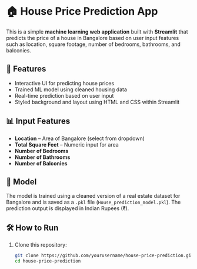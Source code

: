 # 🏠 House Price Prediction App

This is a simple **machine learning web application** built with **Streamlit** that predicts the price of a house in Bangalore based on user input features such as location, square footage, number of bedrooms, bathrooms, and balconies.

## 🚀 Features

- Interactive UI for predicting house prices
- Trained ML model using cleaned housing data
- Real-time prediction based on user input
- Styled background and layout using HTML and CSS within Streamlit

## 📊 Input Features

- **Location** – Area of Bangalore (select from dropdown)
- **Total Square Feet** – Numeric input for area
- **Number of Bedrooms**
- **Number of Bathrooms**
- **Number of Balconies**

## 🧠 Model

The model is trained using a cleaned version of a real estate dataset for Bangalore and is saved as a `.pkl` file (`House_prediction_model.pkl`). The prediction output is displayed in Indian Rupees (₹).

## 🛠 How to Run

1. Clone this repository:
   ```bash
   git clone https://github.com/yourusername/house-price-prediction.git
   cd house-price-prediction
